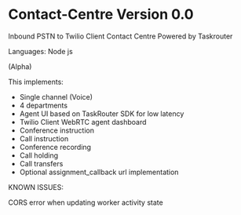 # Contact-Centre Version 0.0

Inbound PSTN to Twilio Client Contact Centre Powered by Taskrouter 

Languages: Node js

(Alpha)

This implements:

- Single channel (Voice)
-  4 departments
-  Agent UI based on TaskRouter SDK for low latency
-  Twilio Client WebRTC agent dashboard
- Conference instruction
- Call instruction
- Conference recording
- Call holding
- Call transfers
- Optional assignment_callback url implementation

KNOWN ISSUES:

CORS error when updating worker activity state
